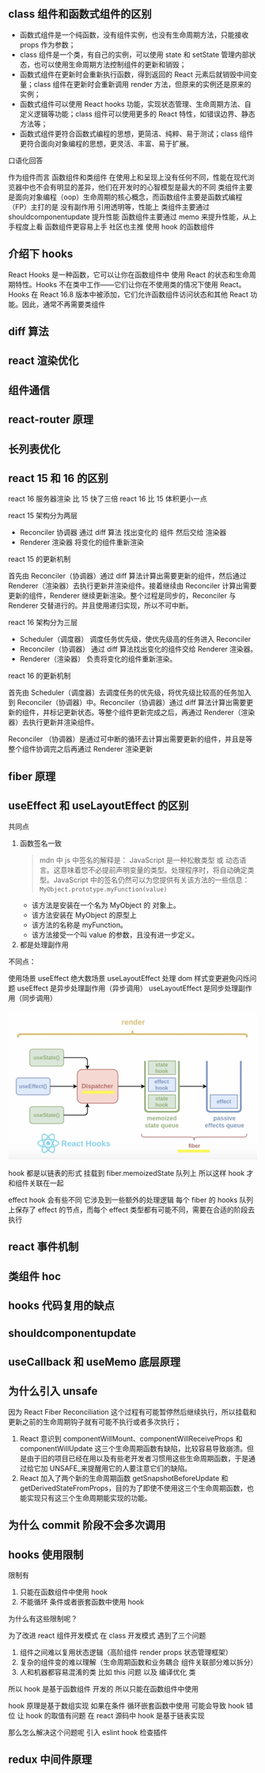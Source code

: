 ## class 组件和函数式组件的区别

- 函数式组件是一个纯函数，没有组件实例，也没有生命周期方法，只能接收 props 作为参数；
- class 组件是一个类，有自己的实例，可以使用 state 和 setState 管理内部状态，也可以使用生命周期方法控制组件的更新和销毁；
- 函数式组件在更新时会重新执行函数，得到返回的 React 元素后就销毁中间变量；class 组件在更新时会重新调用 render 方法，但原来的实例还是原来的实例；
- 函数式组件可以使用 React hooks 功能，实现状态管理、生命周期方法、自定义逻辑等功能；class 组件可以使用更多的 React 特性，如错误边界、静态方法等；
- 函数式组件更符合函数式编程的思想，更简洁、纯粹、易于测试；class 组件更符合面向对象编程的思想，更灵活、丰富、易于扩展。

口语化回答

作为组件而言 函数组件和类组件 在使用上和呈现上没有任何不同，性能在现代浏览器中也不会有明显的差异，他们在开发时的心智模型是最大的不同 类组件主要是面向对象编程（oop）生命周期的核心概念，而函数组件主要是函数式编程（FP）主打的是 没有副作用 引用透明等，性能上 类组件主要通过 shouldcomponentupdate 提升性能 函数组件主要通过 memo 来提升性能，从上手程度上看 函数组件更容易上手 社区也主推 使用 hook 的函数组件

## 介绍下 hooks

React Hooks 是一种函数，它可以让你在函数组件中 使用 React 的状态和生命周期特性。Hooks 不在类中工作——它们让你在不使用类的情况下使用 React。Hooks 在 React 16.8 版本中被添加，它们允许函数组件访问状态和其他 React 功能。因此，通常不再需要类组件

## diff 算法

## react 渲染优化

## 组件通信

## react-router 原理

## 长列表优化

## react 15 和 16 的区别

react 16 服务器渲染 比 15 快了三倍
react 16 比 15 体积更小一点

react 15 架构分为两层

- Reconciler 协调器 通过 diff 算法 找出变化的 组件 然后交给 渲染器
- Renderer 渲染器 将变化的组件重新渲染

react 15 的更新机制

首先由 Reconciler（协调器）通过 diff 算法计算出需要更新的组件，然后通过 Renderer（渲染器）去执行更新并渲染组件。接着继续由 Reconciler 计算出需要更新的组件，Renderer 继续更新渲染。整个过程是同步的，Reconciler 与 Renderer 交替进行的。并且使用递归实现，所以不可中断。

react 16 架构分为三层

- Scheduler（调度器） 调度任务优先级，使优先级高的任务进入 Reconciler
- Reconciler（协调器） 通过 diff 算法找出变化的组件交给 Renderer 渲染器。
- Renderer（渲染器） 负责将变化的组件重新渲染。

react 16 的更新机制

首先由 Scheduler（调度器）去调度任务的优先级，将优先级比较高的任务加入到 Reconciler（协调器）中。Reconciler（协调器）通过 diff 算法计算出需要更新的组件，并标记更新状态。等整个组件更新完成之后，再通过 Renderer（渲染器）去执行更新并渲染组件。

Reconciler （协调器）是通过可中断的循环去计算出需要更新的组件，并且是等整个组件协调完之后再通过 Renderer 渲染更新

## fiber 原理

## useEffect 和 useLayoutEffect 的区别

共同点

1. 函数签名一致
   > mdn 中 js 中签名的解释是： JavaScript 是一种松散类型 或 动态语言。这意味着您不必提前声明变量的类型。处理程序时，将自动确定类型。JavaScript 中的签名仍然可以为您提供有关该方法的一些信息：
   > `MyObject.prototype.myFunction(value)`
   - 该方法是安装在一个名为 MyObject 的 对象上。
   - 该方法安装在 MyObject 的原型上
   - 该方法的名称是 myFunction。
   - 该方法接受一个叫 value 的参数，且没有进一步定义。
2. 都是处理副作用

不同点：

使用场景 useEffect 绝大数场景 useLayoutEffect 处理 dom 样式变更避免闪烁问题
useEffect 是异步处理副作用（异步调用） useLayoutEffect 是同步处理副作用（同步调用）

![](../img/hook.png)

hook 都是以链表的形式 挂载到 fiber.memoizedState 队列上 所以这样 hook 才和组件关联在一起

effect hook 会有些不同 它涉及到一些额外的处理逻辑 每个 fiber 的 hooks 队列上保存了 effect 的节点，而每个 effect 类型都有可能不同，需要在合适的阶段去执行

## react 事件机制

## 类组件 hoc

## hooks 代码复用的缺点

## shouldcomponentupdate

## useCallback 和 useMemo 底层原理

## 为什么引入 unsafe

因为 React Fiber Reconciliation 这个过程有可能暂停然后继续执行，所以挂载和更新之前的生命周期钩子就有可能不执行或者多次执行；

1. React 意识到 componentWillMount、componentWillReceiveProps 和 componentWillUpdate 这三个生命周期函数有缺陷，比较容易导致崩溃。但是由于旧的项目已经在用以及有些老开发者习惯用这些生命周期函数，于是通过给它加 UNSAFE\_来提醒用它的人要注意它们的缺陷。
2. React 加入了两个新的生命周期函数 getSnapshotBeforeUpdate 和 getDerivedStateFromProps，目的为了即使不使用这三个生命周期函数，也能实现只有这三个生命周期能实现的功能。

## 为什么 commit 阶段不会多次调用

## hooks 使用限制

限制有

1. 只能在函数组件中使用 hook
2. 不能循环 条件或者嵌套函数中使用 hook

为什么有这些限制呢？

为了改进 react 组件开发模式 在 class 开发模式 遇到了三个问题

1. 组件之间难以复用状态逻辑（高阶组件 render props 状态管理框架）
2. 复杂的组件变的难以理解（生命周期函数和业务耦合 组件关联部分难以拆分）
3. 人和机器都容易混淆的类 比如 this 问题 以及 编译优化 类

所以 hook 是基于函数组件 开发的 所以只能在函数组件中使用

hook 原理是基于数组实现 如果在条件 循环嵌套函数中使用 可能会导致 hook 错位 让 hook 的取值有问题 在 react 源码中 hook 是基于链表实现

那么怎么解决这个问题呢 引入 eslint hook 检查插件

## redux 中间件原理
